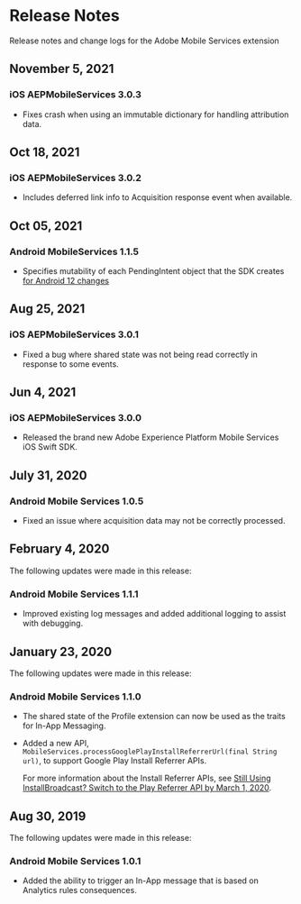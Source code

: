 # Release Notes

Release notes and change logs for the Adobe Mobile Services extension

## November 5, 2021

 ### iOS AEPMobileServices 3.0.3

 * Fixes crash when using an immutable dictionary for handling attribution data.

## Oct 18, 2021

 ### iOS AEPMobileServices 3.0.2

 * Includes deferred link info to Acquisition response event when available.

## Oct 05, 2021

### Android MobileServices 1.1.5

* Specifies mutability of each PendingIntent object that the SDK creates [for Android 12 changes](https://developer.android.com/about/versions/12/behavior-changes-12#pending-intent-mutability) 

## Aug 25, 2021

### iOS AEPMobileServices 3.0.1

* Fixed a bug where shared state was not being read correctly in response to some events.

## Jun 4, 2021

### iOS AEPMobileServices 3.0.0

* Released the brand new Adobe Experience Platform Mobile Services iOS Swift SDK.

## July 31, 2020

### Android Mobile Services 1.0.5

* Fixed an issue where acquisition data may not be correctly processed.

## February 4, 2020

The following updates were made in this release:

### Android Mobile Services 1.1.1

* Improved existing log messages and added additional logging to assist with debugging.

## January 23, 2020

The following updates were made in this release:

### Android Mobile Services 1.1.0

* The shared state of the Profile extension can now be used as the traits for In-App Messaging.
* Added a new API, `MobileServices.processGooglePlayInstallReferrerUrl(final String url)`, to support Google Play Install Referrer APIs.

  For more information about the Install Referrer APIs, see [Still Using InstallBroadcast? Switch to the Play Referrer API by March 1, 2020](https://android-developers.googleblog.com/2019/11/still-using-installbroadcast-switch-to.html).

## Aug 30, 2019

The following updates were made in this release:

### Android Mobile Services 1.0.1

* Added the ability to trigger an In-App message that is based on Analytics rules consequences.
